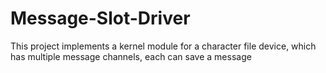 # Message-Slot-Driver
This project implements a kernel module for a character file device, which has multiple message channels, each can save a message
